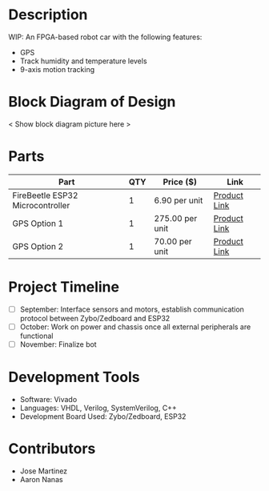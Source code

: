 # Description
WIP: An FPGA-based robot car with the following features:
* GPS
* Track humidity and temperature levels
* 9-axis motion tracking

# Block Diagram of Design
< Show block diagram picture here >

# Parts
| Part | QTY | Price ($) | Link |
| --- | --- | --- | --- |
| FireBeetle ESP32 Microcontroller | 1 | 6.90 per unit | [Product Link](https://www.dfrobot.com/product-1590.html)
| GPS Option 1 | 1 | 275.00 per unit | [Product Link](https://www.sparkfun.com/products/15136)
| GPS Option 2 | 1 | 70.00 per unit | [Product Link](https://www.sparkfun.com/products/17285)

# Project Timeline
- [ ] September: Interface sensors and motors, establish communication protocol between Zybo/Zedboard and ESP32
- [ ] October: Work on power and chassis once all external peripherals are functional
- [ ] November: Finalize bot

# Development Tools
* Software: Vivado
* Languages: VHDL, Verilog, SystemVerilog, C++
* Development Board Used: Zybo/Zedboard, ESP32

# Contributors
* Jose Martinez
* Aaron Nanas
